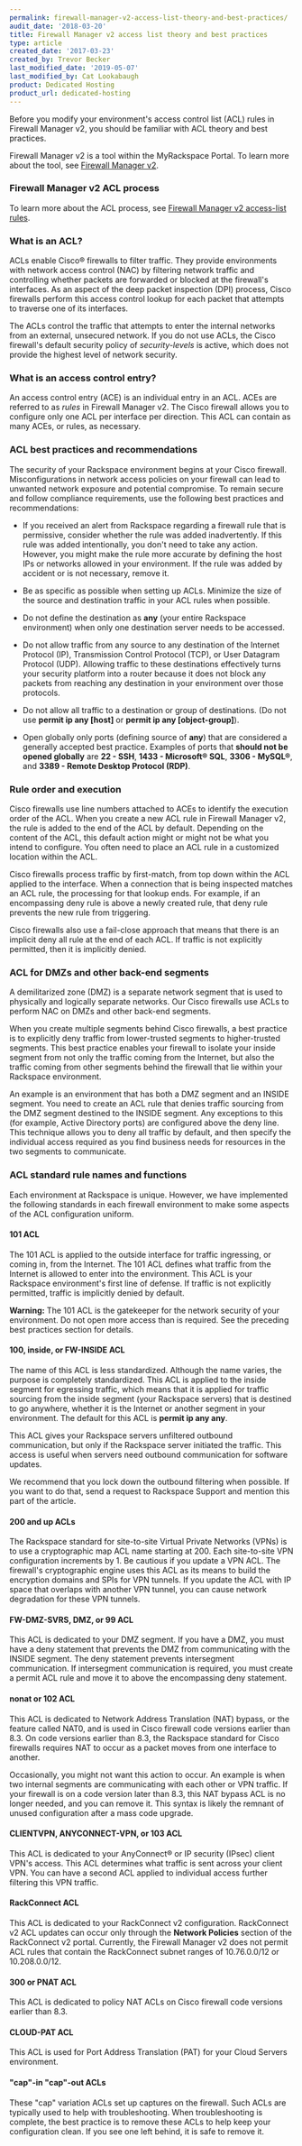 ```yaml
---
permalink: firewall-manager-v2-access-list-theory-and-best-practices/
audit_date: '2018-03-20'
title: Firewall Manager v2 access list theory and best practices
type: article
created_date: '2017-03-23'
created_by: Trevor Becker
last_modified_date: '2019-05-07'
last_modified_by: Cat Lookabaugh
product: Dedicated Hosting
product_url: dedicated-hosting
---
```


Before you modify your environment's access control list (ACL) rules in Firewall Manager v2, you should be familiar with ACL theory and best practices.

Firewall Manager v2 is a tool within the MyRackspace Portal. To learn more about the tool, see [Firewall Manager v2](/how-to/firewall-manager-v2).

### Firewall Manager v2 ACL process

To learn more about the ACL process, see [Firewall Manager v2 access-list rules](/how-to/firewall-manager-v2-access-list-rules).

### What is an ACL?

ACLs enable Cisco&reg; firewalls to filter traffic. They provide environments with network access control (NAC) by filtering network traffic and controlling whether packets are forwarded or blocked at the firewall's interfaces. As an aspect of the deep packet inspection (DPI) process, Cisco firewalls perform this access control lookup for each packet that attempts to traverse one of its interfaces.

The ACLs control the traffic that attempts to enter the internal networks from an external, unsecured network. If you do not use ACLs, the Cisco firewall's default security policy of _security-levels_ is active, which does not provide the highest level of network security.

### What is an access control entry?

An access control entry (ACE) is an individual entry in an ACL. ACEs are referred to as _rules_ in Firewall Manager v2. The Cisco firewall allows you to configure only one ACL per interface per direction. This ACL can contain as many ACEs, or rules, as necessary.

### ACL best practices and recommendations

The security of your Rackspace environment begins at your Cisco firewall. Misconfigurations in network access policies on your firewall can lead to unwanted network exposure and potential compromise. To remain secure and follow compliance requirements, use the following best practices and recommendations:

   - If you received an alert from Rackspace regarding a firewall rule that is permissive, consider whether the rule was added inadvertently. If this rule was added intentionally, you don't need to take any action. However, you might make the rule more accurate by defining the host IPs or networks allowed in your environment. If the rule was added by accident or is not necessary, remove it.

   - Be as specific as possible when setting up ACLs. Minimize the size of the source and destination traffic in your ACL rules when possible.

   - Do not define the destination as **any** (your entire Rackspace environment) when only one destination server needs to be accessed.

   - Do not allow traffic from any source to any destination of the Internet Protocol (IP), Transmission Control Protocol (TCP), or User Datagram Protocol (UDP). Allowing traffic to these destinations effectively turns your security platform into a router because it does not block any packets from reaching any destination in your environment over those protocols.

   - Do not allow all traffic to a destination or group of destinations. (Do not use **permit ip any [host]** or **permit ip any [object-group]**).

   - Open globally only ports (defining source of **any**) that are considered a generally accepted best practice. Examples of ports that **should not be opened globally** are **22 - SSH**, **1433 - Microsoft&reg; SQL**, **3306 - MySQL&reg;**, and **3389 - Remote Desktop Protocol (RDP)**.

### Rule order and execution

Cisco firewalls use line numbers attached to ACEs to identify the execution order of the ACL. When you create a new ACL rule in Firewall Manager v2, the rule is added to the end of the ACL by default. Depending on the content of the ACL, this default action might or might not be what you intend to configure. You often need to place an ACL rule in a customized location within the ACL.

Cisco firewalls process traffic by first-match, from top down within the ACL applied to the interface. When a connection that is being inspected matches an ACL rule, the processing for that lookup ends. For example, if an encompassing deny rule is above a newly created rule, that deny rule prevents the new rule from triggering.

Cisco firewalls also use a fail-close approach that means that there is an implicit deny all rule at the end of each ACL. If traffic is not explicitly permitted, then it is implicitly denied.

### ACL for DMZs and other back-end segments

A demilitarized zone (DMZ) is a separate network segment that is used to physically and logically separate networks. Our Cisco firewalls use ACLs to perform NAC on DMZs and other back-end segments.

When you create multiple segments behind Cisco firewalls, a best practice is to explicitly deny traffic from lower-trusted segments to higher-trusted segments. This best practice enables your firewall to isolate your inside segment from not only the traffic coming from the Internet, but also the traffic coming from other segments behind the firewall that lie within your Rackspace environment.

An example is an environment that has both a DMZ segment and an INSIDE segment. You need to create an ACL rule that denies traffic sourcing from the DMZ segment destined to the INSIDE segment. Any exceptions to this (for example, Active Directory ports) are configured above the deny line. This technique allows you to deny all traffic by default, and then specify the individual access required as you find business needs for resources in the two segments to communicate.

### ACL standard rule names and functions

Each environment at Rackspace is unique. However, we have implemented the following standards in each firewall environment to make some aspects of the ACL configuration uniform.

#### 101 ACL

The 101 ACL is applied to the outside interface for traffic ingressing, or coming in, from the Internet. The 101 ACL defines what traffic from the Internet is allowed to enter into the environment. This ACL is your Rackspace environment's first line of defense. If traffic is not explicitly permitted, traffic is implicitly denied by default.

**Warning:** The 101 ACL is the gatekeeper for the network security of your environment. Do not open more access than is required. See the preceding best practices section for details.

#### 100, inside, or FW-INSIDE ACL

The name of this ACL is less standardized. Although the name varies, the purpose is completely standardized. This ACL is applied to the inside segment for egressing traffic, which means that it is applied for traffic sourcing from the inside segment (your Rackspace servers) that is destined to go anywhere, whether it is the Internet or another segment in your environment. The default for this ACL is **permit ip any any**.

This ACL gives your Rackspace servers unfiltered outbound communication, but only if the Rackspace server initiated the traffic. This access is useful when servers need outbound communication for software updates.

We recommend that you lock down the outbound filtering when possible. If you want to do that, send a request to Rackspace Support and mention this part of the article.

#### 200 and up ACLs

The Rackspace standard for site-to-site Virtual Private Networks (VPNs) is to use a cryptographic map ACL name starting at 200. Each site-to-site VPN configuration increments by 1. Be cautious if you update a VPN ACL. The firewall's cryptographic engine uses this ACL as its means to build the encryption domains and SPIs for VPN tunnels. If you update the ACL with IP space that overlaps with another VPN tunnel, you can cause network degradation for these VPN tunnels.

#### FW-DMZ-SVRS, DMZ, or 99 ACL

This ACL is dedicated to your DMZ segment. If you have a DMZ, you must have a deny statement that prevents the DMZ from communicating with the INSIDE segment. The deny statement prevents intersegment communication. If intersegment communication is required, you must create a permit ACL rule and move it to above the encompassing deny statement.

#### nonat or 102 ACL

This ACL is dedicated to Network Address Translation (NAT) bypass, or the feature called NAT0, and is used in Cisco firewall code versions earlier than 8.3. On code versions earlier than 8.3, the Rackspace standard for Cisco firewalls requires NAT to occur as a packet moves from one interface to another.

Occasionally, you might not want this action to occur. An example is when two internal segments are communicating with each other or VPN traffic. If your firewall is on a code version later than 8.3, this NAT bypass ACL is no longer needed, and you can remove it. This syntax is likely the remnant of unused configuration after a mass code upgrade.

#### CLIENTVPN, ANYCONNECT-VPN, or 103 ACL

This ACL is dedicated to your AnyConnect&reg; or IP security (IPsec) client VPN's access. This ACL determines what traffic is sent across your client VPN. You can have a second ACL applied to individual access further filtering this VPN traffic.

#### RackConnect ACL

This ACL is dedicated to your RackConnect v2 configuration. RackConnect v2 ACL updates can occur only through the **Network Policies** section of the RackConnect v2 portal. Currently, the Firewall Manager v2 does not permit ACL rules that contain the RackConnect subnet ranges of 10.76.0.0/12 or 10.208.0.0/12.

#### 300 or PNAT ACL

This ACL is dedicated to policy NAT ACLs on Cisco firewall code versions earlier than 8.3.

#### CLOUD-PAT ACL

This ACL is used for Port Address Translation (PAT) for your Cloud Servers environment.

#### "cap"-in "cap"-out ACLs

These "cap" variation ACLs set up captures on the firewall. Such ACLs are typically used to help with troubleshooting. When troubleshooting is complete, the best practice is to remove these ACLs to help keep your configuration clean. If you see one left behind, it is safe to remove it.
